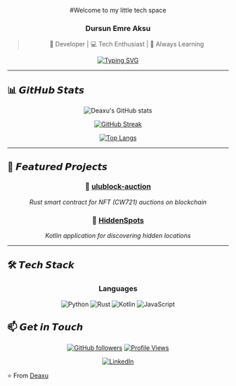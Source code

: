 <div align="center">

  #Welcome to my little tech space

### Dursun Emre Aksu

> 🎯 Developer | 💻 Tech Enthusiast | 🚀 Always Learning

[![Typing SVG](https://readme-typing-svg.herokuapp.com?font=Fira+Code&pause=1000&color=F75C7E&center=true&vCenter=true&width=500&lines=Python+Developer;Blockchain+%26+Smart+Contracts;Machine+Learning+Enthusiast;Web+Developer)](https://git.io/typing-svg)

</div>

---

## 📊 𝙂𝙞𝙩𝙃𝙪𝙗 𝙎𝙩𝙖𝙩𝙨

<div align="center">

![Deaxu's GitHub stats](https://github-readme-stats.vercel.app/api?username=Deaxu&show_icons=true&theme=tokyonight&hide_border=true&bg_color=0D1117)

[![GitHub Streak](https://github-readme-streak-stats.herokuapp.com/?user=Deaxu&theme=tokyonight&hide_border=true&background=0D1117)](https://git.io/streak-stats)

[![Top Langs](https://github-readme-stats.vercel.app/api/top-langs/?username=Deaxu&layout=compact&theme=tokyonight&hide_border=true&bg_color=0D1117&langs_count=8)](https://github.com/anuraghazra/github-readme-stats)

</div>

---

## 🚀 𝙁𝙚𝙖𝙩𝙪𝙧𝙚𝙙 𝙋𝙧𝙤𝙟𝙚𝙘𝙩𝙨

<div align="center">

### 🔗 [ulublock-auction](https://github.com/Deaxu/ulublock-auction)
*Rust smart contract for NFT (CW721) auctions on blockchain*

### 📱 [HiddenSpots](https://github.com/Deaxu/HiddenSpots)
*Kotlin application for discovering hidden locations*

</div>

---

## 🛠️ 𝙏𝙚𝙘𝙝 𝙎𝙩𝙖𝙘𝙠

<div align="center">

### Languages
![Python](https://img.shields.io/badge/Python-3776AB?style=for-the-badge&logo=python&logoColor=white)
![Rust](https://img.shields.io/badge/Rust-000000?style=for-the-badge&logo=rust&logoColor=white)
![Kotlin](https://img.shields.io/badge/Kotlin-0095D5?style=for-the-badge&logo=kotlin&logoColor=white)
![JavaScript](https://img.shields.io/badge/JavaScript-F7DF1E?style=for-the-badge&logo=javascript&logoColor=black)

</div>


## 📫 𝙂𝙚𝙩 𝙞𝙣 𝙏𝙤𝙪𝙘𝙝

<div align="center">

[![GitHub followers](https://img.shields.io/github/followers/Deaxu?label=Follow&style=social)](https://github.com/Deaxu)
[![Profile Views](https://komarev.com/ghpvc/?username=Deaxu&color=blueviolet&style=flat-square)](https://github.com/Deaxu)

[![LinkedIn](https://img.shields.io/badge/LinkedIn-%230077B5.svg?style=for-the-badge&logo=linkedin&logoColor=white)](https://linkedin.com/in/deaxu)

</div>

⭐️ From [Deaxu](https://github.com/Deaxu)

</div>
